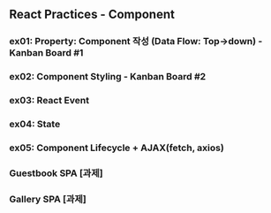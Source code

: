 ## React Practices - Component

### ex01: Property: Component 작성 (Data Flow: Top->down) - Kanban Board #1
### ex02: Component Styling                               - Kanban Board #2
### ex03: React Event               
### ex04: State 
### ex05: Component Lifecycle + AJAX(fetch, axios)

### Guestbook SPA [과제]
### Gallery SPA [과제]